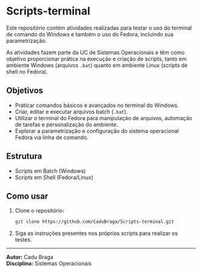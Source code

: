 # Scripts-terminal

Este repositório contém atividades realizadas para testar o uso do terminal de comando do Windows e também o uso do Fedora, incluindo sua parametrização.

As atividades fazem parte da UC de Sistemas Operacionais e têm como objetivo proporcionar prática na execução e criação de scripts, tanto em ambiente Windows (arquivos `.bat`) quanto em ambiente Linux (scripts de shell no Fedora).

## Objetivos

- Praticar comandos básicos e avançados no terminal do Windows.
- Criar, editar e executar arquivos batch (`.bat`).
- Utilizar o terminal do Fedora para manipulação de arquivos, automação de tarefas e personalização do ambiente.
- Explorar a parametrização e configuração do sistema operacional Fedora via linha de comando.

## Estrutura

- Scripts em Batch (Windows)
- Scripts em Shell (Fedora/Linux)

## Como usar

1. Clone o repositório:
   ```bash
   git clone https://github.com/CaduBraga/Scripts-terminal.git
   ```

2. Siga as instruções presentes nos próprios scripts para realizar os testes.

---

**Autor:** Cadu Braga  
**Disciplina:** Sistemas Operacionais
